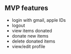 ## MVP features
- login with gmail, apple IDs
- logout
- view items donated
- donate new items 
- delete donated items
- view/edit profile
